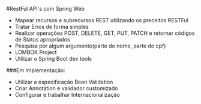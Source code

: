 #RestFul API's com Spring Web

- Mapear recursos e subrecursos REST utilizando os preceitos RESTFul
- Tratar Erros de forma simples
- Realizar operações POST, DELETE, GET, PUT, PATCH e retornar códigos de Status apropriados
- Pesquisa por algum argumento(parte do nome, parte do cpf)
- LOMBOK Project
- Utilizar o Spring Boot dev tools

###Em Implementação:

- Utilizar a especificação Bean Validation
- Criar Annotation e validador customizado
- Configurar e trabalhar Internacionalização